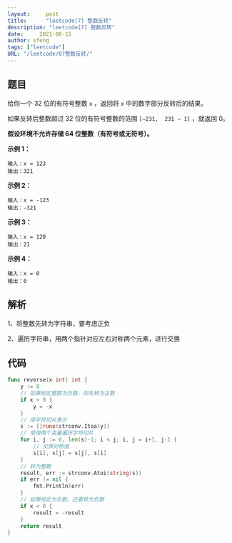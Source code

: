 ```yaml
---
layout:     post
title:      "leetcode[7] 整数反转"
description: "leetcode[7] 整数反转"
date:     2021-08-15
author: sfeng
tags: ["leetcode"]
URL: "/leetcode/07整数反转/"
---
```


## 题目

给你一个 32 位的有符号整数 `x` ，返回将 `x` 中的数字部分反转后的结果。

如果反转后整数超过 32 位的有符号整数的范围 `[−231,  231 − 1]` ，就返回 0。

**假设环境不允许存储 64 位整数（有符号或无符号）。**

**示例 1：**

```
输入：x = 123
输出：321

```

**示例 2：**

```
输入：x = -123
输出：-321

```

**示例 3：**

```
输入：x = 120
输出：21

```

**示例 4：**

```
输入：x = 0
输出：0
```

## 解析

1、将整数先转为字符串，要考虑正负

2、遍历字符串，用两个指针对应左右对称两个元素，进行交换

## 代码

```go
func reverse(x int) int {
	y := 0
	// 如果给定整数为负数，则先转为正数
	if x < 0 {
		y = -x
	}
	// 用字符切片表示
	s := []rune(strconv.Itoa(y))
	// 使用两个变量遍历字符切片
	for i, j := 0, len(s)-1; i < j; i, j = i+1, j-1 {
		// 交换对称值
		s[i], s[j] = s[j], s[i]
	}
	// 转为整数
	result, err := strconv.Atoi(string(s))
	if err != nil {
		fmt.Println(err)
	}
	// 如果给定为负数，还要转为负数
	if x < 0 {
		result = -result
	}
	return result
}
```